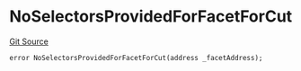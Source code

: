 # NoSelectorsProvidedForFacetForCut
[Git Source](https://github.com/thrackle-io/rules-protocol/blob/ca661487b49e5b916c4fa8811d6bdafbe530a6c8/src/economic/ruleProcessor/nontagged/RuleProcessorDiamondLib.sol)


```solidity
error NoSelectorsProvidedForFacetForCut(address _facetAddress);
```

